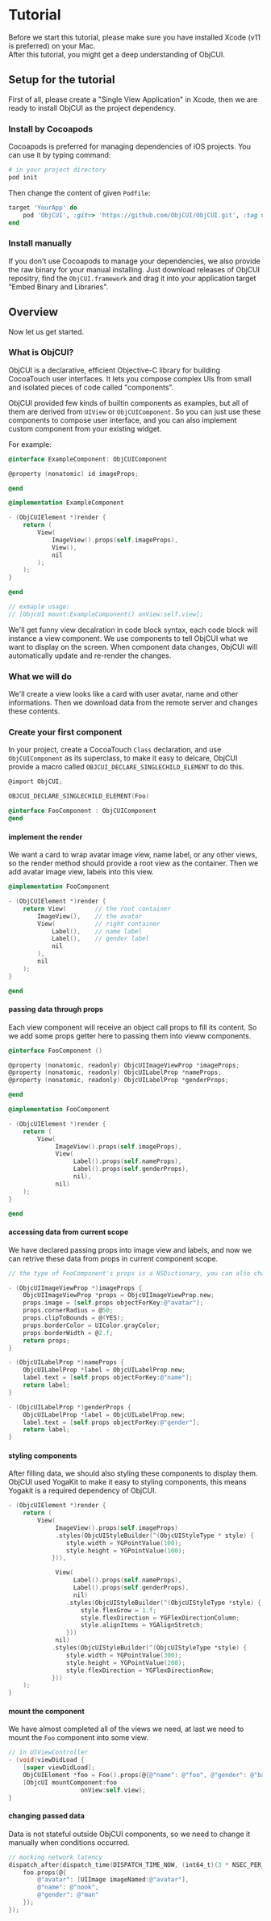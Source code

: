 # Tutorial

Before we start this tutorial, please make sure you have installed Xcode (v11 is preferred) on your Mac.  
After this tutorial, you might get a deep understanding of ObjCUI.

## Setup for the tutorial

First of all, please create a "Single View Application" in Xcode, then we are ready to install ObjCUI as the project dependency.

### Install by Cocoapods
Cocoapods is preferred for managing dependencies of iOS projects. You can use it by typing command:

```bash
# in your project directory
pod init 
```

Then change the content of given `Podfile`:

```ruby
target 'YourApp' do
    pod 'ObjCUI', :git=> 'https://github.com/ObjCUI/ObjCUI.git', :tag => '0.0.1'
end
```

### Install manually
If you don't use Cocoapods to manage your dependencies, we also provide the raw binary for your manual installing.
Just download releases of ObjCUI repositry, find the `ObjCUI.framework` and drag it into your application target "Embed Binary and Libraries".

## Overview
Now let us get started.

### What is ObjCUI?

ObjCUI is a declarative, efficient Objective-C library for building CocoaTouch user interfaces. It lets you compose complex UIs from small and isolated pieces of code called "components".  

ObjCUI provided few kinds of builtin components as examples, but all of them are derived from `UIView` or `ObjCUIComponent`. So you can just use these components to compose user interface, and you can also implement custom component from your existing widget.

For example:  

```Objective-C
@interface ExampleComponent: ObjCUIComponent

@property (nonatomic) id imageProps;

@end

@implementation ExampleComponent

- (ObjCUIElement *)render {
    return (
        View(
            ImageView().props(self.imageProps),
            View(),
            nil
        );
    );
}

@end

// exmaple usage:
// [ObjcUI mount:ExampleComponent() onView:self.view];

```

We'll get funny view decalration in code block syntax, each code block will instance a view component. We use components to tell ObjCUI what we want to display on the screen. When component data changes, ObjCUI will automatically update and re-render the changes.

### What we will do
We'll create a view looks like a card with user avatar, name and other informations. Then we download data from the remote server and changes these contents.

### Create your first component
In your project, create a CocoaTouch `Class` declaration, and use `ObjCUIComponent` as its superclass, to make it easy to delcare, ObjCUI provide a macro called `OBJCUI_DECLARE_SINGLECHILD_ELEMENT` to do this.

```Objective-C
@import ObjCUI;

OBJCUI_DECLARE_SINGLECHILD_ELEMENT(Foo)

@interface FooComponent : ObjCUIComponent
@end

```

#### implement the render 
We want a card to wrap avatar image view, name label, or any other views, so the render method should provide a root view as the container. Then we add avatar image view, labels into this view.


```Objective-C
@implementation FooComponent

- (ObjCUIElement *)render {
    return View(        // the root container
        ImageView(),    // the avatar
        View(           // right container
            Label(),    // name label
            Label(),    // gender label
            nil
        ),
        nil
    );
}

@end

```

#### passing data through props

Each view component will receive an object call props to fill its content. So we add some props getter here to passing them into vieww components.

```Objective-C
@interface FooComponent ()

@property (nonatomic, readonly) ObjcUIImageViewProp *imageProps;
@property (nonatomic, readonly) ObjcUILabelProp *nameProps;
@property (nonatomic, readonly) ObjcUILabelProp *genderProps;

@end

@implementation FooComponent

- (ObjcUIElement *)render {
    return (
        View(
             ImageView().props(self.imageProps),
             View(
                  Label().props(self.nameProps),
                  Label().props(self.genderProps),
                  nil),
             nil)
    );
}

@end
```

#### accessing data from current scope
We have declared passing props into image view and labels, and now we can retrive these data from props in current component scope.

```Objective-C
// the type of FooComponent's props is a NSDictionary, you can also change it into other typs.

- (ObjcUIImageViewProp *)imageProps {
    ObjcUIImageViewProp *props = ObjcUIImageViewProp.new;
    props.image = [self.props objectForKey:@"avatar"];
    props.cornerRadius = @50;
    props.clipToBounds = @(YES);
    props.borderColor = UIColor.grayColor;
    props.borderWidth = @2.f;
    return props;
}

- (ObjcUILabelProp *)nameProps {
    ObjcUILabelProp *label = ObjcUILabelProp.new;
    label.text = [self.props objectForKey:@"name"];
    return label;
}

- (ObjcUILabelProp *)genderProps {
    ObjcUILabelProp *label = ObjcUILabelProp.new;
    label.text = [self.props objectForKey:@"gender"];
    return label;
}

```


#### styling components
After filling data, we should also styling these components to display them.  
ObjCUI used YogaKit to make it easy to styling components, this means Yogakit is a required dependency of ObjCUI.

```Objective-C
- (ObjcUIElement *)render {
    return (
        View(
             ImageView().props(self.imageProps)
             .styles(ObjcUIStyleBuilder(^(ObjcUIStyleType * style) {
                style.width = YGPointValue(100);
                style.height = YGPointValue(100);
            })),

             View(
                  Label().props(self.nameProps),
                  Label().props(self.genderProps),
                  nil)
                .styles(ObjcUIStyleBuilder(^(ObjcUIStyleType *style) {
                    style.flexGrow = 1.f;
                    style.flexDirection = YGFlexDirectionColumn;
                    style.alignItems = YGAlignStretch;
                }))                  
             nil)
            .styles(ObjcUIStyleBuilder(^(ObjcUIStyleType *style) {
                style.width = YGPointValue(300);
                style.height = YGPointValue(200);
                style.flexDirection = YGFlexDirectionRow;
            }))
    );
}

```

#### mount the component
We have almost completed all of the views we need, at last we need to mount the `Foo` component into some view.

```Objective-C
// in UIViewController
- (void)viewDidLoad {
    [super viewDidLoad];
    ObjCUIElement *foo = Foo().props(@{@"name": @"foo", @"gender": @"bar"});
    [ObjcUI mountComponent:foo
                    onView:self.view];
}
```

#### changing passed data
Data is not stateful outside ObjCUI components, so we need to change it manually when conditions occurred.

```Objective-C
// mocking network latency
dispatch_after(dispatch_time(DISPATCH_TIME_NOW, (int64_t)(3 * NSEC_PER_SEC)), dispatch_get_main_queue(), ^{
    foo.props(@{
        @"avatar": [UIImage imageNamed:@"avatar"],
        @"name": @"nook",
        @"gender": @"man"
    });
});
```
